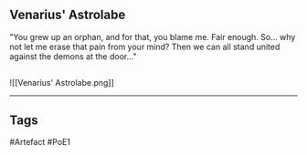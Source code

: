## Venarius' Astrolabe
"You grew up an orphan, and for that, you blame me.
Fair enough. So... why not let me erase that pain from your mind?
Then we can all stand united against the demons at the door..."
##
![[Venarius' Astrolabe.png]]

---
## Tags
#Artefact
#PoE1